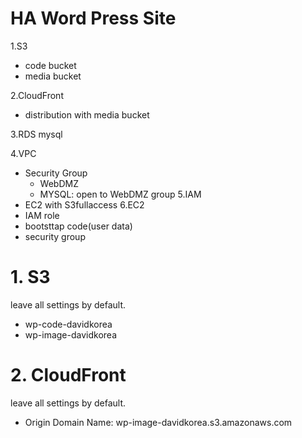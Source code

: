 # HA Word Press Site

1.S3
  - code bucket
  - media bucket
  
2.CloudFront
  - distribution with media bucket
  
3.RDS mysql

4.VPC
  - Security Group
    - WebDMZ
    - MYSQL: open to WebDMZ group
5.IAM
  - EC2 with S3fullaccess
6.EC2
  - IAM role
  - bootsttap code(user data)
  - security group
  
# 1. S3
leave all settings by default.

- wp-code-davidkorea
- wp-image-davidkorea

# 2. CloudFront
leave all settings by default.

- Origin Domain Name: wp-image-davidkorea.s3.amazonaws.com
